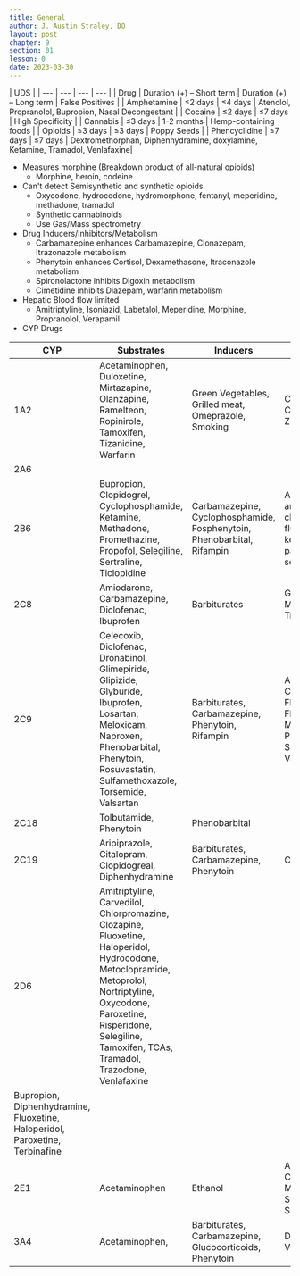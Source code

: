```yaml
---
title: General
author: J. Austin Straley, DO
layout: post
chapter: 9
section: 01
lesson: 0
date: 2023-03-30
---
```



| UDS |
| --- | --- | --- | --- |
| Drug | Duration (+) – Short term | Duration (+) – Long term | False Positives |
| Amphetamine | ≤2 days | ≤4 days | Atenolol, Propranolol, Bupropion, Nasal Decongestant |
| Cocaine | ≤2 days | ≤7 days | High Specificity |
| Cannabis | ≤3 days | 1-2 months | Hemp-containing foods |
| Opioids | ≤3 days | ≤3 days | Poppy Seeds |
| Phencyclidine | ≤7 days | ≤7 days | Dextromethorphan, Diphenhydramine, doxylamine, Ketamine, Tramadol, Venlafaxine|

- Measures morphine (Breakdown product of all-natural opioids)
  - Morphine, heroin, codeine
- Can't detect Semisynthetic and synthetic opioids
  - Oxycodone, hydrocodone, hydromorphone, fentanyl, meperidine, methadone, tramadol
  - Synthetic cannabinoids
  - Use Gas/Mass spectrometry
- Drug Inducers/Inhibitors/Metabolism
  - Carbamazepine enhances Carbamazepine, Clonazepam, Itrazonazole metabolism
  - Phenytoin enhances Cortisol, Dexamethasone, Itraconazole metabolism
  - Spironolactone inhibits Digoxin metabolism
  - Cimetidine inhibits Diazepam, warfarin metabolism
- Hepatic Blood flow limited
  - Amitriptyline, Isoniazid, Labetalol, Meperidine, Morphine, Propranolol, Verapamil
- CYP Drugs

| CYP | Substrates | Inducers | Inhibitors |
| --- | --- | --- | --- |
| 1A2 | Acetaminophen, Duloxetine, Mirtazapine, Olanzapine, Ramelteon, Ropinirole, Tamoxifen, Tizanidine, Warfarin | Green Vegetables, Grilled meat, Omeprazole, Smoking | Cimetidine, Ciprofloxacin, Zileuton |
| 2A6 | | | |
| 2B6 | Bupropion, Clopidogrel, Cyclophosphamide, Ketamine, Methadone, Promethazine, Propofol, Selegiline, Sertraline, Ticlopidine | Carbamazepine, Cyclophosphamide, Fosphenytoin, Phenobarbital, Rifampin | Amiodarone, amlodipine, clopidogrel, fluoxetine, ketoconazole, paroxetine, sertraline |
| 2C8 | Amiodarone, Carbamazepine, Diclofenac, Ibuprofen | Barbiturates | Gemfibrozil, Montelukast, Trimethoprim |
| 2C9 | Celecoxib, Diclofenac, Dronabinol, Glimepiride, Glipizide, Glyburide, Ibuprofen, Losartan, Meloxicam, Naproxen, Phenobarbital, Phenytoin, Rosuvastatin, Sulfamethoxazole, Torsemide, Valsartan | Barbiturates, Carbamazepine, Phenytoin, Rifampin | Amiodarone, Clopidogrel, Fluconazole, Fluvoxamine, Metronidazole, Phenytoin, Sulfamethoxazole, Valproic Acid |
| 2C18 | Tolbutamide, Phenytoin | Phenobarbital | |
| 2C19 | Aripiprazole, Citalopram, Clopidogreal, Diphenhydramine | Barbiturates, Carbamazepine, Phenytoin | Cimetidine |
| 2D6 | Amitriptyline, Carvedilol, Chlorpromazine, Clozapine, Fluoxetine, Haloperidol, Hydrocodone, Metoclopramide, Metoprolol, Nortriptyline, Oxycodone, Paroxetine, Risperidone, Selegiline, Tamoxifen, TCAs, Tramadol, Trazodone, Venlafaxine |
 | Bupropion, Diphenhydramine, Fluoxetine, Haloperidol, Paroxetine, Terbinafine |
| 2E1 | Acetaminophen | Ethanol | Amitriptyline, Cimetidine, Modafinil, Selegiline, Sildenafil |
| 3A4 | Acetaminophen, | Barbiturates, Carbamazepine, Glucocorticoids, Phenytoin | Diltiazem, Verapamil |